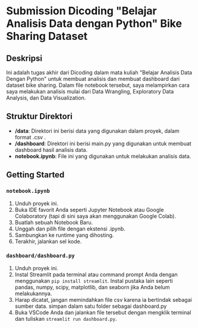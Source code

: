 # Submission Dicoding "Belajar Analisis Data dengan Python" Bike Sharing Dataset

## Deskripsi

Ini adalah tugas akhir dari Dicoding dalam mata kuliah "Belajar Analisis Data Dengan Python" untuk membuat analisis dan membuat dashboard dari dataset bike sharing. Dalam file notebook tersebut, saya melampirkan cara saya melakukan analisis mulai dari Data Wrangling, Exploratory Data Analysis, dan Data Visualization.

## Struktur Direktori

- **/data**: Direktori ini berisi data yang digunakan dalam proyek, dalam format .csv .
- **/dashboard**: Direktori ini berisi main.py yang digunakan untuk membuat dashboard hasil analisis data.
- **notebook.ipynb**: File ini yang digunakan untuk melakukan analisis data.

## Getting Started
### `notebook.ipynb`
1. Unduh proyek ini.
2. Buka IDE favorit Anda seperti Jupyter Notebook atau Google Colaboratory (tapi di sini saya akan menggunakan Google Colab).
3. Buatlah sebuah Notebook Baru.
4. Unggah dan pilih file dengan ekstensi .ipynb.
5. Sambungkan ke runtime yang dihosting.
6. Terakhir, jalankan sel kode.

### `dashboard/dashboard.py`
1. Unduh proyek ini.
2. Instal Streamlit pada terminal atau command prompt Anda dengan menggunakan `pip install streamlit`. Instal pustaka lain seperti pandas, numpy, scipy, matplotlib, dan seaborn jika Anda belum melakukannya.
3. Harap dicatat, jangan memindahkan file csv karena ia bertindak sebagai sumber data. simpan dalam satu folder sebagai dashboard.py
4. Buka VSCode Anda dan jalankan file tersebut dengan mengklik terminal dan tuliskan `streamlit run dashboard.py`.

